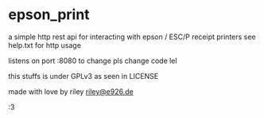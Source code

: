 # epson_print

a simple http rest api for interacting with epson / ESC/P receipt printers
see help.txt for http usage

listens on port :8080 to change pls change code lel

this stuffs is under GPLv3 as seen in LICENSE

made with love by riley <riley@e926.de>


:3
